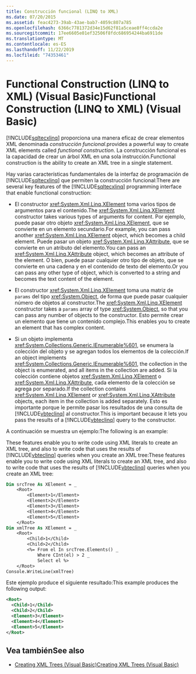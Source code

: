 ```yaml
---
title: Construcción funcional (LINQ to XML)
ms.date: 07/20/2015
ms.assetid: feac4273-39ab-43ae-bab7-4059c807a785
ms.openlocfilehash: 6366c7781372d34e15d62f81a5ceae8ff4ccda2e
ms.sourcegitcommit: 17ee6605e01ef32506f8fdc686954244ba6911de
ms.translationtype: MT
ms.contentlocale: es-ES
ms.lasthandoff: 11/22/2019
ms.locfileid: "74353461"
---
```

# <a name="functional-construction-linq-to-xml-visual-basic"></a><span data-ttu-id="bdcce-102">Functional Construction (LINQ to XML) (Visual Basic)</span><span class="sxs-lookup"><span data-stu-id="bdcce-102">Functional Construction (LINQ to XML) (Visual Basic)</span></span>
[!INCLUDE[sqltecxlinq](~/includes/sqltecxlinq-md.md)] <span data-ttu-id="bdcce-103">proporciona una manera eficaz de crear elementos XML denominada *construcción funcional*.</span><span class="sxs-lookup"><span data-stu-id="bdcce-103">provides a powerful way to create XML elements called *functional construction*.</span></span> <span data-ttu-id="bdcce-104">La construcción funcional es la capacidad de crear un árbol XML en una sola instrucción.</span><span class="sxs-lookup"><span data-stu-id="bdcce-104">Functional construction is the ability to create an XML tree in a single statement.</span></span>  
  
 <span data-ttu-id="bdcce-105">Hay varias características fundamentales de la interfaz de programación de [!INCLUDE[sqltecxlinq](~/includes/sqltecxlinq-md.md)] que permiten la construcción funcional:</span><span class="sxs-lookup"><span data-stu-id="bdcce-105">There are several key features of the [!INCLUDE[sqltecxlinq](~/includes/sqltecxlinq-md.md)] programming interface that enable functional construction:</span></span>  
  
- <span data-ttu-id="bdcce-106">El constructor <xref:System.Xml.Linq.XElement> toma varios tipos de argumentos para el contenido.</span><span class="sxs-lookup"><span data-stu-id="bdcce-106">The <xref:System.Xml.Linq.XElement> constructor takes various types of arguments for content.</span></span> <span data-ttu-id="bdcce-107">Por ejemplo, puede pasar otro objeto <xref:System.Xml.Linq.XElement>, que se convierte en un elemento secundario.</span><span class="sxs-lookup"><span data-stu-id="bdcce-107">For example, you can pass another <xref:System.Xml.Linq.XElement> object, which becomes a child element.</span></span> <span data-ttu-id="bdcce-108">Puede pasar un objeto <xref:System.Xml.Linq.XAttribute>, que se convierte en un atributo del elemento.</span><span class="sxs-lookup"><span data-stu-id="bdcce-108">You can pass an <xref:System.Xml.Linq.XAttribute> object, which becomes an attribute of the element.</span></span> <span data-ttu-id="bdcce-109">O bien, puede pasar cualquier otro tipo de objeto, que se convierte en una cadena y en el contenido de texto del elemento.</span><span class="sxs-lookup"><span data-stu-id="bdcce-109">Or you can pass any other type of object, which is converted to a string and becomes the text content of the element.</span></span>  
  
- <span data-ttu-id="bdcce-110">El constructor <xref:System.Xml.Linq.XElement> toma una matriz de `params` del tipo <xref:System.Object>, de forma que puede pasar cualquier número de objetos al constructor.</span><span class="sxs-lookup"><span data-stu-id="bdcce-110">The <xref:System.Xml.Linq.XElement> constructor takes a `params` array of type <xref:System.Object>, so that you can pass any number of objects to the constructor.</span></span> <span data-ttu-id="bdcce-111">Esto permite crear un elemento que tiene un contenido complejo.</span><span class="sxs-lookup"><span data-stu-id="bdcce-111">This enables you to create an element that has complex content.</span></span>  
  
- <span data-ttu-id="bdcce-112">Si un objeto implementa <xref:System.Collections.Generic.IEnumerable%601>, se enumera la colección del objeto y se agregan todos los elementos de la colección.</span><span class="sxs-lookup"><span data-stu-id="bdcce-112">If an object implements <xref:System.Collections.Generic.IEnumerable%601>, the collection in the object is enumerated, and all items in the collection are added.</span></span> <span data-ttu-id="bdcce-113">Si la colección contiene objetos <xref:System.Xml.Linq.XElement> o <xref:System.Xml.Linq.XAttribute>, cada elemento de la colección se agrega por separado.</span><span class="sxs-lookup"><span data-stu-id="bdcce-113">If the collection contains <xref:System.Xml.Linq.XElement> or <xref:System.Xml.Linq.XAttribute> objects, each item in the collection is added separately.</span></span> <span data-ttu-id="bdcce-114">Esto es importante porque le permite pasar los resultados de una consulta de [!INCLUDE[vbteclinq](~/includes/vbteclinq-md.md)] al constructor.</span><span class="sxs-lookup"><span data-stu-id="bdcce-114">This is important because it lets you pass the results of a [!INCLUDE[vbteclinq](~/includes/vbteclinq-md.md)] query to the constructor.</span></span>  
  
 <span data-ttu-id="bdcce-115">A continuación se muestra un ejemplo:</span><span class="sxs-lookup"><span data-stu-id="bdcce-115">The following is an example:</span></span>  
  
 <span data-ttu-id="bdcce-116">These features enable you to write code using XML literals to create an XML tree, and also to write code that uses the results of [!INCLUDE[vbteclinq](~/includes/vbteclinq-md.md)] queries when you create an XML tree:</span><span class="sxs-lookup"><span data-stu-id="bdcce-116">These features enable you to write code using XML literals to create an XML tree, and also to write code that uses the results of [!INCLUDE[vbteclinq](~/includes/vbteclinq-md.md)] queries when you create an XML tree:</span></span>  
  
```vb  
Dim srcTree As XElement = _  
    <Root>  
        <Element>1</Element>  
        <Element>2</Element>  
        <Element>3</Element>  
        <Element>4</Element>  
        <Element>5</Element>  
    </Root>  
Dim xmlTree As XElement = _  
    <Root>  
        <Child>1</Child>  
        <Child>2</Child>  
        <%= From el In srcTree.Elements() _  
            Where CInt(el) > 2 _  
            Select el %>  
    </Root>  
Console.WriteLine(xmlTree)  
```  
  
 <span data-ttu-id="bdcce-117">Este ejemplo produce el siguiente resultado:</span><span class="sxs-lookup"><span data-stu-id="bdcce-117">This example produces the following output:</span></span>  
  
```xml  
<Root>  
  <Child>1</Child>  
  <Child>2</Child>  
  <Element>3</Element>  
  <Element>4</Element>  
  <Element>5</Element>  
</Root>  
```  
  
## <a name="see-also"></a><span data-ttu-id="bdcce-118">Vea también</span><span class="sxs-lookup"><span data-stu-id="bdcce-118">See also</span></span>

- [<span data-ttu-id="bdcce-119">Creating XML Trees (Visual Basic)</span><span class="sxs-lookup"><span data-stu-id="bdcce-119">Creating XML Trees (Visual Basic)</span></span>](../../../../visual-basic/programming-guide/concepts/linq/creating-xml-trees.md)
